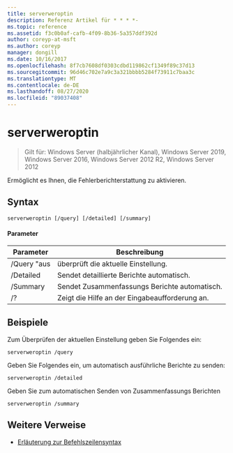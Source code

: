 ```yaml
---
title: serverweroptin
description: Referenz Artikel für * * * *-
ms.topic: reference
ms.assetid: f3c0b0af-cafb-4f09-8b36-5a357ddf392d
author: coreyp-at-msft
ms.author: coreyp
manager: dongill
ms.date: 10/16/2017
ms.openlocfilehash: 8f7cb7608df0303cdbd119862cf1349f89c37d13
ms.sourcegitcommit: 96d46c702e7a9c3a321bbbb5284f73911c7baa3c
ms.translationtype: MT
ms.contentlocale: de-DE
ms.lasthandoff: 08/27/2020
ms.locfileid: "89037408"
---
```

# <a name="serverweroptin"></a>serverweroptin

> Gilt für: Windows Server (halbjährlicher Kanal), Windows Server 2019, Windows Server 2016, Windows Server 2012 R2, Windows Server 2012

Ermöglicht es Ihnen, die Fehlerberichterstattung zu aktivieren.
## <a name="syntax"></a>Syntax
```
serverweroptin [/query] [/detailed] [/summary]
```
#### <a name="parameters"></a>Parameter
|Parameter|Beschreibung|
|-------|--------|
|/Query "aus|überprüft die aktuelle Einstellung.|
|/Detailed|Sendet detaillierte Berichte automatisch.|
|/Summary|Sendet Zusammenfassungs Berichte automatisch.|
|/?|Zeigt die Hilfe an der Eingabeaufforderung an.|
## <a name="examples"></a>Beispiele
Zum Überprüfen der aktuellen Einstellung geben Sie Folgendes ein:
```
serverweroptin /query
```
Geben Sie Folgendes ein, um automatisch ausführliche Berichte zu senden:
```
serverweroptin /detailed
```
Geben Sie zum automatischen Senden von Zusammenfassungs Berichten
```
serverweroptin /summary
```
## <a name="additional-references"></a>Weitere Verweise
- [Erläuterung zur Befehlszeilensyntax](command-line-syntax-key.md)

